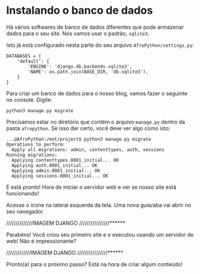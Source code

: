 # Instalando o banco de dados

Há vários softwares de banco de dados diferentes que pode armazenar dados para o seu site. Nós vamos usar o padrão, `sqlite3`.

Isto já está configurado nesta parte do seu arquivo `AfroPython/settings.py`:

```text
DATABASES = {
    'default': {
        'ENGINE': 'django.db.backends.sqlite3',
        'NAME': os.path.join(BASE_DIR, 'db.sqlite3'),
    }
}
```

Para criar um banco de dados para o nosso blog, vamos fazer o seguinte no console. Digite:

```text
python3 manage.py migrate
```

Precisamos estar no diretório que contém o arquivo `manage.py` dentro da pasta `afropython`. Se isso der certo, você deve ver algo como isto:

```text
...@AfroPython:/mnt/project$ python3 manage.py migrate
Operations to perform:
  Apply all migrations: admin, contenttypes, auth, sessions
Running migrations:
  Applying contenttypes.0001_initial... OK
  Applying auth.0001_initial... OK
  Applying admin.0001_initial... OK
  Applying sessions.0001_initial... OK
```

E está pronto! Hora de iniciar o servidor web e ver se nosso site está funcionando!

Acesse o ícone na lateral esquerda da tela. Uma nova guia/aba vai abrir no seu navegador.

//////////////IMAGEM DJANGO ////////////////\*\*\*\*\*\*

Parabéns! Você criou seu primeiro site e o executou usando um servidor de web! Não é impressionante?

/////////////IMAGEM DJANGO ////////////////\*\*\*\*\*\*

Pronto\(a\) para o próximo passo? Está na hora de criar algum conteúdo!

